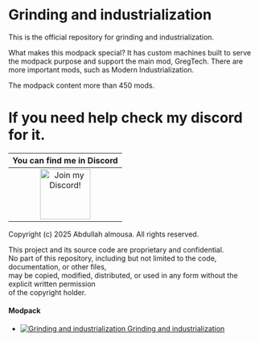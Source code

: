 # Grinding and industrialization

This is the official repository for grinding and industrialization.

What makes this modpack special? It has custom machines built to serve the modpack purpose and support the main mod, GregTech. There are more important mods, such as Modern Industrialization.

The modpack content more than 450 mods.

# If you need help check my discord for it.

|You can find me in Discord|
|:------------:|
|<a href="https://discord.gg/hehEKJ5C"><img src="https://discordapp.com/assets/2c21aeda16de354ba5334551a883b481.png" alt="Join my Discord!"  width="100" height="100"></a>|

Copyright (c) 2025 Abdullah almousa. All rights reserved.

This project and its source code are proprietary and confidential.  
No part of this repository, including but not limited to the code, documentation, or other files,  
may be copied, modified, distributed, or used in any form without the explicit written permission  
of the copyright holder.

#### Modpack

+ [![Grinding and industrialization](http://cf.way2muchnoise.eu/1339194.svg) Grinding and industrialization](https://www.curseforge.com/minecraft/modpacks/grinding-and-industrialization)
